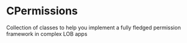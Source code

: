 # CPermissions
Collection of classes to help you implement a fully fledged permission framework in complex LOB apps
